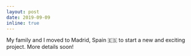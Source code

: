 ```yaml
---
layout: post
date: 2019-09-09
inline: true
---
```


My family and I moved to Madrid, Spain :es: to start a new and exciting project. More details soon!
